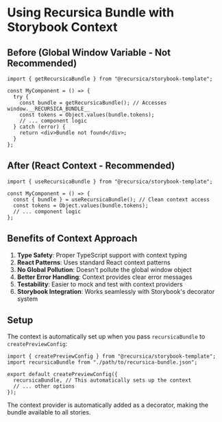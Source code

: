 # Using Recursica Bundle with Storybook Context

## Before (Global Window Variable - Not Recommended)

```tsx
import { getRecursicaBundle } from "@recursica/storybook-template";

const MyComponent = () => {
  try {
    const bundle = getRecursicaBundle(); // Accesses window.__RECURSICA_BUNDLE__
    const tokens = Object.values(bundle.tokens);
    // ... component logic
  } catch (error) {
    return <div>Bundle not found</div>;
  }
};
```

## After (React Context - Recommended)

```tsx
import { useRecursicaBundle } from "@recursica/storybook-template";

const MyComponent = () => {
  const { bundle } = useRecursicaBundle(); // Clean context access
  const tokens = Object.values(bundle.tokens);
  // ... component logic
};
```

## Benefits of Context Approach

1. **Type Safety**: Proper TypeScript support with context typing
2. **React Patterns**: Uses standard React context patterns
3. **No Global Pollution**: Doesn't pollute the global window object
4. **Better Error Handling**: Context provides clear error messages
5. **Testability**: Easier to mock and test with context providers
6. **Storybook Integration**: Works seamlessly with Storybook's decorator system

## Setup

The context is automatically set up when you pass `recursicaBundle` to `createPreviewConfig`:

```tsx
import { createPreviewConfig } from "@recursica/storybook-template";
import recursicaBundle from "./path/to/recursica-bundle.json";

export default createPreviewConfig({
  recursicaBundle, // This automatically sets up the context
  // ... other options
});
```

The context provider is automatically added as a decorator, making the bundle available to all stories.
